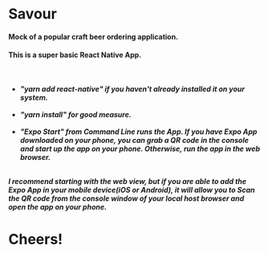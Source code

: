 <h1>Savour</h1>
<h4>Mock of a popular craft beer ordering application.</h4> 
<h4>This is a super basic React Native App.<h4>
<h5>
<br>
<ul>
<li>
"yarn add react-native"  if you haven't already installed it on your system. 
</li>
<br>
<li>
"yarn install" for good measure. 
 </li>
<br>
<li>
"Expo Start" from Command Line runs the App.  If you have Expo App downloaded on your phone, you can grab a QR code in the console and start up the app on your phone.  Otherwise, run the app in the web browser.  
 </li>
</ul>
<br>
  <span>
I recommend starting with the web view, but if you are able to add the Expo App in your mobile device(iOS or Android), it will allow you to Scan the QR code from the console window of your local host browser and open the app on your phone. 
  </span>
<br>
 </h5>
<h1>Cheers!</h1>  
